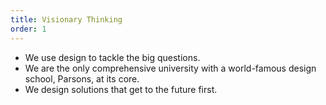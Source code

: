 ```yaml
---
title: Visionary Thinking
order: 1
---
```


- We use design to tackle the big questions.
- We are the only comprehensive university with a world-famous design school, Parsons,
  at its core.
- We design solutions that get to the future first.
